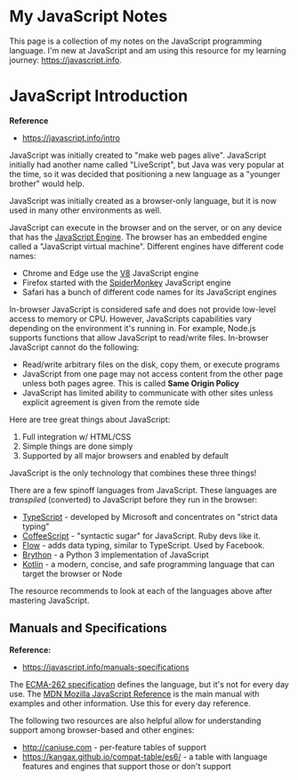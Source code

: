 # My JavaScript Notes
This page is a collection of my notes on the JavaScript programming language. I'm new at JavaScript and am using this resource for my learning journey: https://javascript.info.

# JavaScript Introduction
**Reference**
- https://javascript.info/intro


JavaScript was initially created to "make web pages alive". JavaScript initially had another name called "LiveScript", but Java was very popular at the time, so it was decided that positioning a new language as a "younger brother" would help.

JavaScript was initially created as a browser-only language, but it is now used in many other environments as well.

JavaScript can execute in the browser and on the server, or on any device that has the [JavaScript Engine](https://en.wikipedia.org/wiki/JavaScript_engine). The browser has an embedded engine called a "JavaScript virtual machine". Different engines have different code names:
- Chrome and Edge use the [V8](https://en.wikipedia.org/wiki/V8_(JavaScript_engine)) JavaScript engine
- Firefox started with the [SpiderMonkey](https://en.wikipedia.org/wiki/SpiderMonkey) JavaScript engine 
- Safari has a bunch of different code names for its JavaScript engines

In-browser JavaScript is considered safe and does not provide low-level access to memory or CPU. However, JavaScripts capabilities vary depending on the environment it's running in. For example, Node.js supports functions that allow JavaScript to read/write files. In-browser JavaScript cannot do the following:
- Read/write arbitrary files on the disk, copy them, or execute programs
- JavaScript from one page may not access content from the other page unless both pages agree. This is called **Same Origin Policy**
- JavaScript has limited ability to communicate with other sites unless explicit agreement is given from the remote side

Here are tree great things about JavaScript:
1. Full integration w/ HTML/CSS
2. Simple things are done simply
3. Supported by all major browsers and enabled by default

JavaScript is the only technology that combines these three things!

There are a few spinoff languages from JavaScript. These languages are *transpiled* (converted) to JavaScript before they run in the browser:
- [TypeScript](https://www.typescriptlang.org/) - developed by Microsoft and concentrates on "strict data typing"
- [CoffeeScript](http://coffeescript.org/) - "syntactic sugar" for JavaScript.  Ruby devs like it.
- [Flow](https://flow.org/) - adds data typing, similar to TypeScript. Used by Facebook.
- [Brython](https://brython.info/) - a Python 3 implementation of JavaScript
- [Kotlin](https://kotlinlang.org/docs/getting-started.html) - a modern, concise, and safe programming language that can target the browser or Node

The resource recommends to look at each of the languages above after mastering JavaScript.

## Manuals and Specifications
**Reference:**
- https://javascript.info/manuals-specifications

The [ECMA-262 specification](https://www.ecma-international.org/publications-and-standards/standards/ecma-262/) defines the language, but it's not for every day use. The [MDN Mozilla JavaScript Reference](https://developer.mozilla.org/en-US/docs/Web/JavaScript/Reference) is the main manual with examples and other information. Use this for every day reference.

The following two resources are also helpful allow for understanding support among browser-based and other engines:
- http://caniuse.com - per-feature tables of support
- https://kangax.github.io/compat-table/es6/ - a table with language features and engines that support those or don't support



